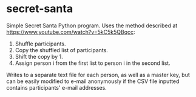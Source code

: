 # secret-santa
Simple Secret Santa Python program. Uses the method described at https://www.youtube.com/watch?v=5kC5k5QBqcc:

1) Shuffle participants.
2) Copy the shuffled list of participants.
3) Shift the copy by 1.
4) Assign person i from the first list to person i in the second list.

Writes to a separate text file for each person, as well as a master key, but can be easily modified to e-mail anonymously if the CSV file inputted contains participants' e-mail addresses.
